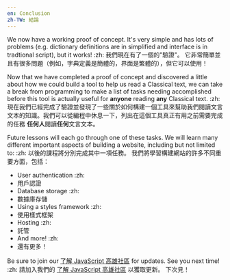 ```yaml
---
en: Conclusion
zh-TW: 結論
---
```


We now have a working proof of concept. It's very simple and has lots of problems (e.g. dictionary definitions are in simplified and interface is in tradtional script), but it works! :zh: 我們現在有了一個的"驗證"。 它非常簡單並且有很多問題（例如，字典定義是簡體的，界面是繁體的），但它可以使用！

Now that we have completed a proof of concept and discovered a little about how we could build a tool to help us read a Classical text, we can take a break from programming to make a list of tasks needing accomplished before this tool is actually useful for **anyone** reading **any** Classical text. :zh: 現在我們已經完成了驗證並發現了一些關於如何構建一個工具來幫助我們閱讀文言文本的知識。我們可以從編程中休息一下，列出在這個工具真正有用之前需要完成的任務 **任何人**閱讀**任何**文言文本。

Future lessons will each go through one of these tasks. We will learn many different important aspects of building a website, including but not limited to: :zh: 以後的課程將分別完成其中一項任務。 我們將學習構建網站的許多不同重要方面，包括：

- User authentication :zh: 
- 用戶認證
- Database storage :zh: 
- 數據庫存儲
- Using a styles framework :zh: 
- 使用樣式框架
- Hosting :zh: 
- 託管
- And more! :zh:
- 還有更多！

Be sure to join our [了解 JavaScript 高雄社區](https://www.facebook.com/groups/liaojiejavascript) for updates. See you next time! :zh: 請加入我們的 [了解 JavaScript 高雄社區](https://www.facebook.com/groups/liaojiejavascript) 以獲取更新。 下次見！